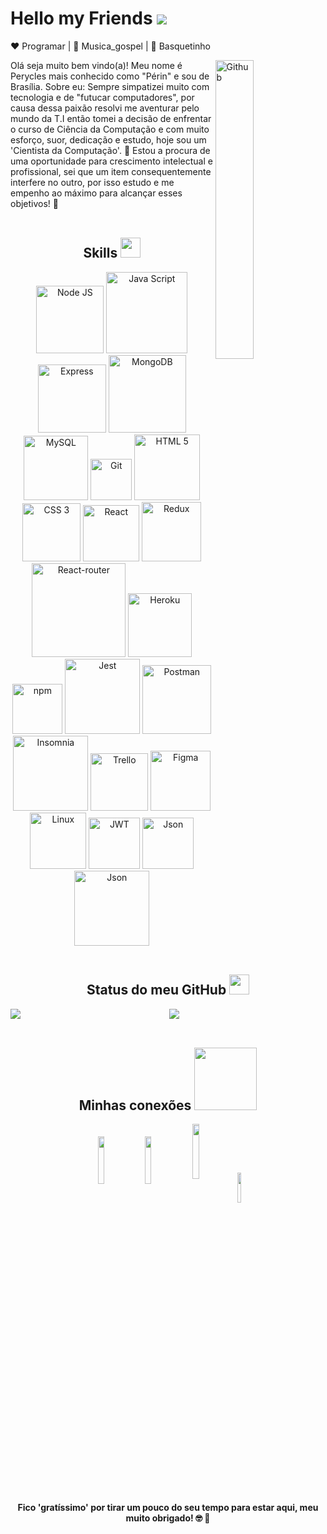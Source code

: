 <div>
  
  # Hello my Friends <img heigth="30px" src="https://raw.githubusercontent.com/MartinHeinz/MartinHeinz/master/wave.gif" />
  
  ❤️ Programar | 🖤 Musica_gospel | 💙 Basquetinho
  
  <img width="35%" align="right" alt="Github" src="https://cdn.dribbble.com/users/720825/screenshots/3253310/slim-jim-_dribbble_-_800x600_.gif" />
  
  <span width="50%" align="left" margin-top="20px">
    Olá seja muito bem vindo(a)!
    Meu nome é Perycles mais conhecido como "Périn" e sou de Brasília.
    Sobre eu:
    Sempre simpatizei muito com tecnologia e de "futucar computadores", por causa dessa paixão resolvi me aventurar pelo mundo da T.I então tomei a decisão           de enfrentar o curso de Ciência da Computação e com muito esforço, suor, dedicação e estudo, hoje sou um 'Cientista da Computação'. 🚀
    Estou a procura de uma oportunidade para crescimento intelectual e profissional, sei que um item consequentemente interfere no outro, por isso estudo e           me empenho ao máximo para alcançar esses objetivos! 🔖
  </span>
</div>
  
</br>

<div align='center'>
  <h2> Skills <img src = "https://media2.giphy.com/media/QssGEmpkyEOhBCb7e1/giphy.gif?cid=ecf05e47a0n3gi1bfqntqmob8g9aid1oyj2wr3ds3mg700bl&rid=giphy.gif" width = 32px> </h2>
<!-- <img src="https://img.shields.io/badge/HTML5-E34F26?style=for-the-badge&logo=html5&logoColor=white">  
<img src="https://img.shields.io/badge/CSS3-1572B6?style=for-the-badge&logo=css3&logoColor=white">  
<img src="https://img.shields.io/badge/JavaScript-F7DF1E?style=for-the-badge&logo=javascript&logoColor=black" target="_blank">
<img src="https://img.shields.io/badge/Jest-C21325?style=for-the-badge&logo=jest&logoColor=white">  
<img src="https://img.shields.io/badge/React-20232A?style=for-the-badge&logo=react&logoColor=61DAFB">  
<img src="https://img.shields.io/badge/React_Router-CA4245?style=for-the-badge&logo=react-router&logoColor=white">  
<img src="https://img.shields.io/badge/Redux-593D88?style=for-the-badge&logo=redux&logoColor=white">  
<img src="https://img.shields.io/badge/MySQL-00000F?style=for-the-badge&logo=mysql&logoColor=white">  
<img src="https://img.shields.io/badge/MongoDB-4EA94B?style=for-the-badge&logo=mongodb&logoColor=white">
<img src="https://img.shields.io/badge/Linux-FCC624?style=for-the-badge&logo=linux&logoColor=black">
<img src="https://img.shields.io/badge/Heroku-430098?style=for-the-badge&logo=heroku&logoColor=white">
<img src="https://img.shields.io/badge/Node.js-339933?style=for-the-badge&logo=nodedotjs&logoColor=white">
<img src="https://img.shields.io/badge/Express.js-000000?style=for-the-badge&logo=express&logoColor=white">
<img src="https://img.shields.io/badge/npm-CB3837?style=for-the-badge&logo=npm&logoColor=white">
<img src="https://img.shields.io/badge/Postman-FF6C37?style=for-the-badge&logo=Postman&logoColor=white">
<img src="https://img.shields.io/badge/Insomnia-5849be?style=for-the-badge&logo=Insomnia&logoColor=white">
<img src="https://img.shields.io/badge/Cypress-17202C?style=for-the-badge&logo=cypress&logoColor=white">
<img src="https://img.shields.io/badge/Mocha-8D6748?style=for-the-badge&logo=Mocha&logoColor=white">
<img src="https://img.shields.io/badge/JWT-000000?style=for-the-badge&logo=JSON%20web%20tokens&logoColor=white">
<img src="https://img.shields.io/badge/json-5E5C5C?style=for-the-badge&logo=json&logoColor=white">
<img src="https://img.shields.io/badge/Bootstrap-563D7C?style=for-the-badge&logo=bootstrap&logoColor=white">
<img src="https://img.shields.io/badge/Trello-0052CC?style=for-the-badge&logo=trello&logoColor=white">
<img src="https://img.shields.io/badge/Figma-F24E1E?style=for-the-badge&logo=figma&logoColor=white">
<img src="https://img.shields.io/badge/eslint-3A33D1?style=for-the-badge&logo=eslint&logoColor=white">
<img src="https://img.shields.io/badge/stylelint-000?style=for-the-badge&logo=stylelint&logoColor=white">
 <img src="https://img.shields.io/badge/NESTJS-black?style=for-the-badge&logo=nestjs&logoColor=red"> -->

<img alt="Node JS" width="108px" src="https://img.shields.io/badge/Node%20Js-black?style=flat&logo=node.js&logoColor=#339933" />
<img alt="Java Script" width="130px" src="https://img.shields.io/badge/JavaScript-black?style=flat&logo=JavaScript&logoColor=#F7DF1E" />
<img alt="Express" width="109px" src="https://img.shields.io/badge/Express-black?style=flat&logo=Express&logoColor=#4EAA2" />
<img alt="MongoDB" width="124px" src="https://img.shields.io/badge/MongoDB-black?style=flat&logo=MongoDB&logoColor=#4EAA2" />
<img alt="MySQL" width="103px" src="https://img.shields.io/badge/MySQL-black?style=flat&logo=MySQL&logoColor=#4EAA2" />
<img alt="Git" width="66px" src="https://img.shields.io/badge/Git-black?style=flat&logo=git&logoColor=#F05032" />
<!-- <img alt="Sequelize" width="124px" src="https://img.shields.io/badge/Sequelize-black?style=flat&logo=sequelize&logoColor=#F05032" /> -->
<img alt="HTML 5" width="105px" src="https://img.shields.io/badge/HTML%205-black?style=flat&logo=html5&logoColor=#E34F26" />
<img alt="CSS 3" width="93px" src="https://img.shields.io/badge/CSS%203-black?style=flat&logo=css3&logoColor=blue" />
<img alt="React" width="90px" src="https://img.shields.io/badge/React-black?style=flat&logo=react&logoColor=#61DAFB" />
<img alt="Redux" width="95px" src="https://img.shields.io/badge/Redux-black?style=flat&logo=redux&logoColor=violet" />
<img alt="React-router" width="150px" src="https://img.shields.io/badge/React_Router-black?style=flat&logo=react-router">  
<img alt="Heroku" width="102px" src="https://img.shields.io/badge/Heroku-black?style=flat&logo=heroku&logoColor=purple" />
<img alt="npm" width="80px" src="https://img.shields.io/badge/npm-black?style=flat&logo=npm&logoColor=white">
<img alt="Jest" width="120px" src="https://img.shields.io/badge/Jest%20Code-black?style=flat&logo=jest&logoColor=red" />
<img alt="Postman" width="110px" src="https://img.shields.io/badge/Postman-black?style=flat&logo=Postman">
<img alt="Insomnia" width="120px" src="https://img.shields.io/badge/Insomnia-black?style=flat&logo=Insomnia&logoColor=violet">
<img alt="Trello" width="92px" src="https://img.shields.io/badge/Trello-black?style=flat&logo=trello&logoColor=blue" />
<img alt="Figma" width="96px" src="https://img.shields.io/badge/Figma-black?style=flat&logo=figma&logoColor=#F24E1E" />
<img alt="Linux" width="90px" src="https://img.shields.io/badge/Linux-black?style=flat&logo=linux&logoColor=#FCC624" />
<img alt="JWT" width="82px" src="https://img.shields.io/badge/JWT-black?style=flat&logo=JSON%20web%20tokens">
<img alt="Json" width="82px" src="https://img.shields.io/badge/json-black?style=flat&logo=json">
<img alt="Json" width="120px" src="https://img.shields.io/badge/NESTJS-black?style=style=flat&logo=nestjs&logoColor=red">
</div>

</br>

<div align='center'>
<h2> Status do meu GitHub <img src='https://media1.giphy.com/media/du3J3cXyzhj75IOgvA/giphy.gif?cid=ecf05e47x2g034i9pzwtzzsd3xgg2w9nr94t4tflbbgo3008&rid=giphy.gif' width='32px'> </h2>

<a href="https://github.com/anuraghazra/github-readme-stats">
<img align="left" src="https://github-readme-stats.vercel.app/api?username=Peryclesreis&count_private=true&show_icons=true&theme=dark" />
</a>
<a href="https://github.com/anuraghazra/convoychat">
<img align="center" src="https://github-readme-stats.vercel.app/api/top-langs/?username=Peryclesreis&show_icons=true&theme=dark" />
</a>
</div>

</br>

<div align='center'>
  
  ## Minhas conexões <img src='https://raw.githubusercontent.com/ShahriarShafin/ShahriarShafin/main/Assets/handshake.gif' width="100px">
  
  <a href = 'https://www.facebook.com/perycles.ali.7'> <img width = '14%' align= 'center' src="https://img.shields.io/badge/facebook-%23333?style=for-the-badge&logo=facebook&logoColor=blue"/></a> 
  <a href = 'https://www.linkedin.com/in/perycles-floriano'> <img width = '14%' align= 'center' src="https://img.shields.io/badge/-LinkedIn-%23333?style=for-the-badge&logo=linkedin&logoColor=blue"/></a> 
  <a href = 'https://www.instagram.com/peryclesreis/'> <img width = '15%' align= 'center' src="https://img.shields.io/badge/-Instagram-%23333?style=for-the-badge&logo=instagram&logoColor=red"/></a>
  <a href = 'mailto:peycles@gmail.com'> <img width = '11%' align= 'center' src="https://img.shields.io/badge/-Gmail-%23333?style=for-the-badge&logo=gmail&logoColor=red"/></a>
</div>

<div align='center'>
  
  #### Fico 'gratíssimo' por tirar um pouco do seu tempo para estar aqui, meu muito obrigado! 🤓 🚀
  
</div>


